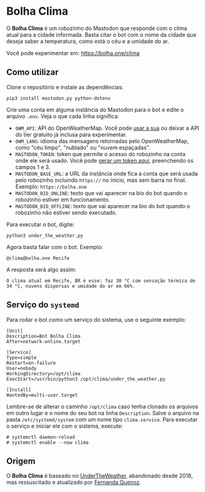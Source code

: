 # Bolha Clima

O **Bolha Clima** é um robozinho do Mastodon que responde com o clima atual para a cidade informada. Basta citar o bot com o nome da cidade que deseja saber a temperatura, como está o céu e a umidade do ar.

Você pode experimentar em: https://bolha.one/clima

## Como utilizar

Clone o repositório e instale as dependências:

```
pip3 install mastodon.py python-dotenv
```

Crie uma conta em alguma instância do Mastodon para o bot e edite o arquivo `.env`. Veja o que cada linha significa:

- `OWM_API`: API do OpenWeatherMap. Você pode [usar a sua](https://home.openweathermap.org/api_keys) ou deixar a API do tier gratuito já inclusa para experimentar.
- `OWM_LANG`: idioma das mensagens retornadas pelo OpenWeatherMap, como "céu limpo", "nublado" ou "nuvem espaçadas".
- `MASTODON_TOKEN`: token que permite o acesso do robozinho na conta onde ele será usado. Você pode [gerar um token aqui](https://token.bolha.one/?scopes=read+write), preenchendo os campos 1 e 3.
- `MASTODON_BASE_URL`: a URL da instância onde fica a conta que será usada pelo robozinho incluindo `https://` no início, mas sem barra no final. Exemplo: `https://bolha.one`
- `MASTODON_BIO_ONLINE`: texto que vai aparecer na bio do bot quando o robozinho estiver em funcionamento.
- `MASTODON_BIO_OFFLINE`: texto que vai aparecer na bio do bot quando o robozinho não estiver sendo executado.

Para executar o bot, digite:

```
python3 under_the_weather.py
```

Agora basta falar com o bot. Exemplo:

```
@clima@bolha.one Recife
```

A resposta será algo assim:

```
O clima atual em Recife, BR é esse: faz 30 °C com sensação térmica de 34 °C, nuvens dispersas e umidade do ar em 66%.
```

## Serviço do `systemd`

Para rodar o bot como um serviço do sistema, use o seguinte exemplo:

```
[Unit]
Description=Bot Bolha Clima
After=network-online.target

[Service]
Type=simple
Restart=on-failure
User=nobody
WorkingDirectory=/opt/clima
ExecStart=/usr/bin/python3 /opt/clima/under_the_weather.py

[Install]
WantedBy=multi-user.target
```

Lembre-se de alterar o caminho `/opt/clima` caso tenha clonado os arquivos em outro lugar e o nome do seu bot na linha `Description`. Salve o arquivo na pasta `/etc/systemd/system` com um nome tipo `clima.service`. Para executar o serviço e iniciar ele com o sistema, execute:

```
# systemctl daemon-reload
# systemctl enable --now clima
```

## Origem

O **Bolha Clima** é baseado no [UnderTheWeather](https://github.com/ninedotnine/under_the_weather), abandonado desde 2018, mas ressuscitado e atualizado por [Fernanda Queiroz](https://github.com/nandavereda/under_the_weather).